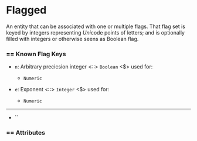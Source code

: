# Flagged

An entity that can be associated with one or multiple flags. That flag set is keyed by integers representing *Uni*code points of letters; and is optionally filled with integers or otherwise seens as Boolean flag.

### == Known Flag Keys
+ `n`: Arbitrary precicsion integer
    <∷> `Boolean`
    <$> used for:
    - `Numeric`

+ `e`: Exponent
    <∷> `Integer`
    <$> used for:
    - `Numeric`

---

+ ``


### == Attributes

